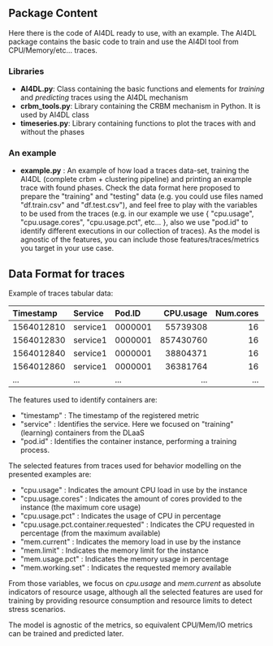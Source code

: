 
## Package Content

Here there is the code of AI4DL ready to use, with an example. The AI4DL package contains the basic code to train and use the AI4Dl tool from CPU/Memory/etc... traces.

### Libraries
 
 * **AI4DL.py**: Class containing the basic functions and elements for *training* and *predicting* traces using the AI4DL mechanism
 * **crbm_tools.py**: Library containing the CRBM mechanism in Python. It is used by AI4DL class 
 * **timeseries.py**: Library containing functions to plot the traces with and without the phases
 
### An example

 * **example.py** : An example of how load a traces data-set, training the AI4DL (complete crbm + clustering pipeline) and printing an example trace with found phases. Check the data format here proposed to prepare the "training" and "testing" data (e.g. you could use files named "df.train.csv" and "df.test.csv"), and feel free to play with the variables to be used from the traces (e.g. in our example we use { "cpu.usage", "cpu.usage.cores", "cpu.usage.pct", etc... }, also we use "pod.id" to identify different executions in our collection of traces). As the model is agnostic of the features, you can include those features/traces/metrics you target in your use case.
 
## Data Format for traces

Example of traces tabular data:

| Timestamp  | Service  | Pod.ID  | CPU.usage | Num.cores | Mem.current | Mem.limit   | ... |
| :--------- | :------- | :------ | --------: | --------: | ----------: | ----------: | :-: |
| 1564012810 | service1 | 0000001 | 55739308  | 16        | 11538403328 | 21474836480 | ... |
| 1564012830 | service1 | 0000001 | 857430760 | 16        | 11538952192 | 21474836480 | ... |
| 1564012840 | service1 | 0000001 | 38804371  | 16        | 11539546112 | 21474836480 | ... |
| 1564012860 | service1 | 0000001 | 36381764  | 16        | 11539546112 | 21474836480 | ... |
| ...        | ...      | ...     | ...       | ...       | ...         | ...         | ... |


The features used to identify containers are:

- "timestamp" : The timestamp of the registered metric
- "service" : Identifies the service. Here we focused on "training" (learning) containers from the DLaaS
- "pod.id" : Identifies the container instance, performing a training process.

The selected features from traces used for behavior modelling on the presented examples are:

- "cpu.usage" :	Indicates the amount CPU load in use by the instance
- "cpu.usage.cores" : Indicates the amount of cores provided to the instance (the maximum core usage)
- "cpu.usage.pct" : Indicates the usage of CPU in percentage
- "cpu.usage.pct.container.requested" : Indicates the CPU requested in percentage (from the maximum available)
- "mem.current" : Indicates the memory load in use by the instance
- "mem.limit" : Indicates the memory limit for the instance
- "mem.usage.pct" : Indicates the memory usage in percentage
- "mem.working.set" : Indicates the requested memory available

From those variables, we focus on *cpu.usage* and *mem.current* as absolute indicators of resource usage, although all the selected features are used for training by providing resource consumption and resource limits to detect stress scenarios.

The model is agnostic of the metrics, so equivalent CPU/Mem/IO metrics can be trained and predicted later.

